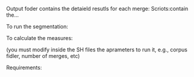 

Output foder contains the detaield resutls for each merge:
Scriots:contain the...

To run the segmentation:

To calculate the measures:

(you must modify inside the SH files the aprameters to run it, e.g., corpus fidler, number of merges, etc)

Requirements:


